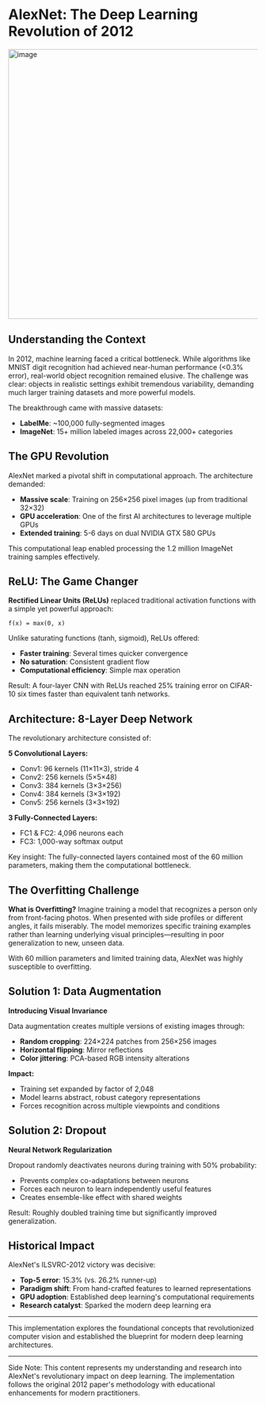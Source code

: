 # AlexNet: The Deep Learning Revolution of 2012
<img width="1475" height="545" alt="image" src="https://github.com/user-attachments/assets/0f1218fb-fdc2-4183-82aa-d1e95999e789" />

## Understanding the Context

In 2012, machine learning faced a critical bottleneck. While algorithms like MNIST digit recognition had achieved near-human performance (<0.3% error), real-world object recognition remained elusive. The challenge was clear: objects in realistic settings exhibit tremendous variability, demanding much larger training datasets and more powerful models.

The breakthrough came with massive datasets:
- **LabelMe**: ~100,000 fully-segmented images
- **ImageNet**: 15+ million labeled images across 22,000+ categories

## The GPU Revolution

AlexNet marked a pivotal shift in computational approach. The architecture demanded:
- **Massive scale**: Training on 256×256 pixel images (up from traditional 32×32)
- **GPU acceleration**: One of the first AI architectures to leverage multiple GPUs
- **Extended training**: 5-6 days on dual NVIDIA GTX 580 GPUs

This computational leap enabled processing the 1.2 million ImageNet training samples effectively.

## ReLU: The Game Changer

**Rectified Linear Units (ReLUs)** replaced traditional activation functions with a simple yet powerful approach:

```
f(x) = max(0, x)
```

Unlike saturating functions (tanh, sigmoid), ReLUs offered:
- **Faster training**: Several times quicker convergence
- **No saturation**: Consistent gradient flow
- **Computational efficiency**: Simple max operation

Result: A four-layer CNN with ReLUs reached 25% training error on CIFAR-10 six times faster than equivalent tanh networks.

## Architecture: 8-Layer Deep Network

The revolutionary architecture consisted of:

**5 Convolutional Layers:**
- Conv1: 96 kernels (11×11×3), stride 4
- Conv2: 256 kernels (5×5×48)
- Conv3: 384 kernels (3×3×256)
- Conv4: 384 kernels (3×3×192) 
- Conv5: 256 kernels (3×3×192)

**3 Fully-Connected Layers:**
- FC1 & FC2: 4,096 neurons each
- FC3: 1,000-way softmax output

Key insight: The fully-connected layers contained most of the 60 million parameters, making them the computational bottleneck.

## The Overfitting Challenge

**What is Overfitting?**
Imagine training a model that recognizes a person only from front-facing photos. When presented with side profiles or different angles, it fails miserably. The model memorizes specific training examples rather than learning underlying visual principles—resulting in poor generalization to new, unseen data.

With 60 million parameters and limited training data, AlexNet was highly susceptible to overfitting.

## Solution 1: Data Augmentation

**Introducing Visual Invariance**

Data augmentation creates multiple versions of existing images through:
- **Random cropping**: 224×224 patches from 256×256 images
- **Horizontal flipping**: Mirror reflections
- **Color jittering**: PCA-based RGB intensity alterations

**Impact:**
- Training set expanded by factor of 2,048
- Model learns abstract, robust category representations
- Forces recognition across multiple viewpoints and conditions

## Solution 2: Dropout

**Neural Network Regularization**

Dropout randomly deactivates neurons during training with 50% probability:
- Prevents complex co-adaptations between neurons
- Forces each neuron to learn independently useful features
- Creates ensemble-like effect with shared weights

Result: Roughly doubled training time but significantly improved generalization.

## Historical Impact

AlexNet's ILSVRC-2012 victory was decisive:
- **Top-5 error**: 15.3% (vs. 26.2% runner-up)
- **Paradigm shift**: From hand-crafted features to learned representations  
- **GPU adoption**: Established deep learning's computational requirements
- **Research catalyst**: Sparked the modern deep learning era

---

This implementation explores the foundational concepts that revolutionized computer vision and established the blueprint for modern deep learning architectures.

---

Side Note: This content represents my understanding and research into AlexNet's revolutionary impact on deep learning. The implementation follows the original 2012 paper's methodology with educational enhancements for modern practitioners.
